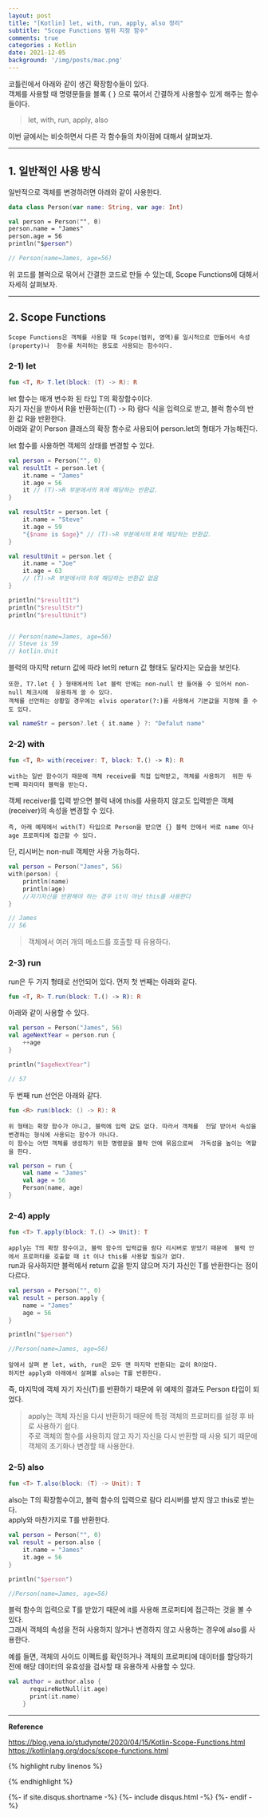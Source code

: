 ```yaml
---
layout: post
title: "[Kotlin] let, with, run, apply, also 정리"     
subtitle: "Scope Functions 범위 지정 함수"      
comments: true
categories : Kotlin
date: 2021-12-05
background: '/img/posts/mac.png'
---
```


코틀린에서 아래와 같이 생긴 확장함수들이 있다.   
객체를 사용할 때 명령문들을 블록 { } 으로 묶어서 
간결하게 사용할수 있게 해주는 함수들이다.   

> let, with, run, apply, also

이번 글에서는 비슷하면서 다른 각 함수들의 차이점에 대해서 살펴보자.   

- - - 

## 1. 일반적인 사용 방식   

일반적으로 객체를 변경하려면 아래와 같이 사용한다.   

```kotlin
data class Person(var name: String, var age: Int)

val person = Person("", 0)
person.name = "James"
person.age = 56
println("$person")

// Person(name=James, age=56)
```

위 코드를 블럭으로 묶어서 간결한 코드로 만들 수 있는데, 
    Scope Functions에 대해서 자세히 살펴보자.   

- - - 

## 2. Scope Functions   

`Scope Functions은 객체를 사용할 때 Scope(범위, 영역)를 일시적으로 만들어서 속성(property)나 
함수를 처리하는 용도로 사용되는 함수이다.`   

### 2-1) let   

```kotlin
fun <T, R> T.let(block: (T) -> R): R
```

let 함수는 매개 변수화 된 타입 T의 확장함수이다.    
자기 자신을 받아서 R을 반환하는((T) -> R) 람다 식을 입력으로 받고, 
    블럭 함수의 반환 값 R을 반환한다.   
아래와 같이 Person 클래스의 확장 함수로 사용되어 person.let의 형태가 가능해진다.   

let 함수를 사용하면 객체의 상태를 변경할 수 있다.   

```kotlin
val person = Person("", 0)
val resultIt = person.let {
    it.name = "James"
    it.age = 56
    it // (T)->R 부분에서의 R에 해당하는 반환값.
}

val resultStr = person.let {
    it.name = "Steve"
    it.age = 59
    "{$name is $age}" // (T)->R 부분에서의 R에 해당하는 반환값.
}

val resultUnit = person.let {
    it.name = "Joe"
    it.age = 63
    // (T)->R 부분에서의 R에 해당하는 반환값 없음
}

println("$resultIt")
println("$resultStr")
println("$resultUnit")


// Person(name=James, age=56)
// Steve is 59
// kotlin.Unit
```

블럭의 마지막 return 값에 따라 let의 return 값 형태도 달라지는 모습을 보인다.   

`또한, T?.let { } 형태에서의 let 블럭 안에는 non-null 만 들어올 수 있어서 non-null 체크시에 
유용하게 쓸 수 있다.`      
`객체를 선언하는 상황일 경우에는 elvis operator(?:)를 사용해서 기본값을 지정해 줄 수도 있다.`    

```kotlin
val nameStr = person?.let { it.name } ?: "Defalut name"
```


### 2-2) with     

```kotlin
fun <T, R> with(receiver: T, block: T.() -> R): R
```

`with는 일반 함수이기 때문에 객체 receive를 직접 입력받고, 객체를 사용하기 
위한 두 번째 파라미터 블럭을 받는다.`    

객체 receiver를 입력 받으면 블럭 내에 this를 사용하지 않고도 입력받은 
객체(receiver)의 속성을 변경할 수 있다.   

`즉, 아래 예제에서 with(T) 타입으로 Person을 받으면 {} 블럭 안에서 바로 name 이나 
age 프로퍼티에 접근할 수 있다.`     

단, 리시버는 non-null 객체만 사용 가능하다.   

```kotlin
val person = Person("James", 56)
with(person) {
    println(name)
    println(age)
    //자기자신을 반환해야 하는 경우 it이 아닌 this를 사용한다
}

// James
// 56
```

> 객체에서 여러 개의 메소드를 호출할 때 유용하다.   

### 2-3) run   

run은 두 가지 형태로 선언되어 있다. 먼저 첫 번째는 아래와 같다.   

```kotlin
fun <T, R> T.run(block: T.() -> R): R
```

아래와 같이 사용할 수 있다.  

```kotlin
val person = Person("James", 56)
val ageNextYear = person.run {
    ++age
}

println("$ageNextYear")

// 57
```

두 번째 run 선언은 아래와 같다.   

```kotlin
fun <R> run(block: () -> R): R
```

`위 형태는 확장 함수가 아니고, 블럭에 입력 값도 없다. 따라서 객체를 
전달 받아서 속성을 변경하는 형식에 사용되는 함수가 아니다.`   
`이 함수는 어떤 객체를 생성하기 위한 명령문을 블락 안에 묶음으로써 
가독성을 높이는 역할을 한다.`   

```kotlin
val person = run {
    val name = "James"
    val age = 56
    Person(name, age)
}
```

### 2-4) apply   

```kotlin
fun <T> T.apply(block: T.() -> Unit): T
```

`apply는 T의 확장 함수이고, 블럭 함수의 입력갑을 람다 리시버로 받았기 때문에 
블럭 안에서 프로퍼티를 호출할 때 it 이나 this를 사용할 필요가 없다.`   
run과 유사하지만 블럭에서 return 값을 받지 않으며 자기 자신인 T를 
반환한다는 점이 다르다.   

```kotlin
val person = Person("", 0)
val result = person.apply {
    name = "James"
    age = 56
}

println("$person")

//Person(name=James, age=56)
```

`앞에서 살펴 본 let, with, run은 모두 맨 마지막 반환되는 값이 R이었다.`     
`하지만 apply와 아래에서 살펴볼 also는 T를 반환한다.`    

즉, 마지막에 객체 자기 자신(T)를 반환하기 때문에 위 예제의 결과도 Person 타입이 
되었다.  

> apply는 객체 자신을 다시 반환하기 때문에 특정 객체의 프로퍼티를 설정 후 바로 
사용하기 쉽다.   
> 주로 객체의 함수를 사용하지 않고 자기 자신을 다시 반환할 때 사용 되기 때문에 
객체의 초기화나 변경할 때 사용한다.   


### 2-5) also

```kotlin
fun <T> T.also(block: (T) -> Unit): T
```

also는 T의 확장함수이고, 블럭 함수의 입력으로 람다 리시버를 받지 않고 this로 받는다.   
apply와 마찬가지로 T를 반환한다.   

```kotlin
val person = Person("", 0)
val result = person.also {
    it.name = "James"
    it.age = 56
}

println("$person")

//Person(name=James, age=56)
```

블럭 함수의 입력으로 T를 받았기 때문에 it를 사용해 
프로퍼티에 접근하는 것을 볼 수 있다.   
그래서 객체의 속성을 전혀 사용하지 않거나 변경하지 않고 사용하는 경우에 also를 
사용한다.   

예를 들면, 객체의 사이드 이펙트를 확인하거나 객체의 프로퍼티에 데이터를 
할당하기 전에 해당 데이터의 유효성을 검사할 때 유용하게 사용할 수 있다.   

```kotlin
val author = author.also {
      requireNotNull(it.age)
      print(it.name)
    }
```

- - - 

**Reference**    

<https://blog.yena.io/studynote/2020/04/15/Kotlin-Scope-Functions.html>  
<https://kotlinlang.org/docs/scope-functions.html>   

{% highlight ruby linenos %}

{% endhighlight %}


{%- if site.disqus.shortname -%}
    {%- include disqus.html -%}
{%- endif -%}

